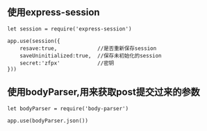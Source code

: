 
## 使用express-session

```
let session = require('express-session')

app.use(session({
    resave:true,             //是否重新保存session
    saveUninitialized:true,  //保存未初始化的session
    secret:'zfpx'            //密钥
}))

```

## 使用bodyParser,用来获取post提交过来的参数

```
let bodyParser = require('body-parser')

app.use(bodyParser.json())

```